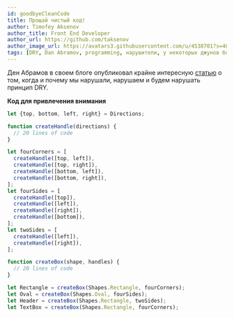 ```yaml
---
id: goodbyeCleanCode
title: Прощай чистый код!
author: Timofey Aksenov
author_title: Front End Developer
author_url: https://github.com/taksenov
author_image_url: https://avatars3.githubusercontent.com/u/4538701?s=400&v=4
tags: [DRY, Dan Abramov, programming, нарушители, у некоторых джунов бомбанет]
---
```


Ден Абрамов в своем блоге опубликовал крайне интересную [статью](https://overreacted.io/goodbye-clean-code/) о том, когда и почему мы нарушали, нарушаем и будем нарушать принцип DRY.

**Код для привлечения внимания**

```js
let {top, bottom, left, right} = Directions;

function createHandle(directions) {
  // 20 lines of code
}

let fourCorners = [
  createHandle([top, left]),
  createHandle([top, right]),
  createHandle([bottom, left]),
  createHandle([bottom, right]),
];
let fourSides = [
  createHandle([top]),
  createHandle([left]),
  createHandle([right]),
  createHandle([bottom]),
];
let twoSides = [
  createHandle([left]),
  createHandle([right]),
];

function createBox(shape, handles) {
  // 20 lines of code
}

let Rectangle = createBox(Shapes.Rectangle, fourCorners);
let Oval = createBox(Shapes.Oval, fourSides);
let Header = createBox(Shapes.Rectangle, twoSides);
let TextBox = createBox(Shapes.Rectangle, fourCorners);
```
